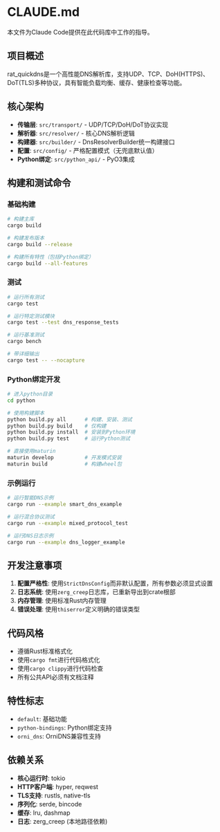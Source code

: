 # CLAUDE.md

本文件为Claude Code提供在此代码库中工作的指导。

## 项目概述

rat_quickdns是一个高性能DNS解析库，支持UDP、TCP、DoH(HTTPS)、DoT(TLS)多种协议，具有智能负载均衡、缓存、健康检查等功能。

## 核心架构

- **传输层**: `src/transport/` - UDP/TCP/DoH/DoT协议实现
- **解析器**: `src/resolver/` - 核心DNS解析逻辑
- **构建器**: `src/builder/` - DnsResolverBuilder统一构建接口
- **配置**: `src/config/` - 严格配置模式（无兜底默认值）
- **Python绑定**: `src/python_api/` - PyO3集成

## 构建和测试命令

### 基础构建
```bash
# 构建主库
cargo build

# 构建发布版本
cargo build --release

# 构建所有特性（包括Python绑定）
cargo build --all-features
```

### 测试
```bash
# 运行所有测试
cargo test

# 运行特定测试模块
cargo test --test dns_response_tests

# 运行基准测试
cargo bench

# 带详细输出
cargo test -- --nocapture
```

### Python绑定开发
```bash
# 进入python目录
cd python

# 使用构建脚本
python build.py all      # 构建、安装、测试
python build.py build    # 仅构建
python build.py install  # 安装到Python环境
python build.py test     # 运行Python测试

# 直接使用maturin
maturin develop          # 开发模式安装
maturin build            # 构建wheel包
```

### 示例运行
```bash
# 运行智能DNS示例
cargo run --example smart_dns_example

# 运行混合协议测试
cargo run --example mixed_protocol_test

# 运行DNS日志示例
cargo run --example dns_logger_example
```

## 开发注意事项

1. **配置严格性**: 使用`StrictDnsConfig`而非默认配置，所有参数必须显式设置
2. **日志系统**: 使用`zerg_creep`日志库，已重新导出到crate根部
3. **内存管理**: 使用标准Rust内存管理
4. **错误处理**: 使用`thiserror`定义明确的错误类型

## 代码风格

- 遵循Rust标准格式化
- 使用`cargo fmt`进行代码格式化
- 使用`cargo clippy`进行代码检查
- 所有公共API必须有文档注释

## 特性标志

- `default`: 基础功能
- `python-bindings`: Python绑定支持
- `orni_dns`: OrniDNS兼容性支持

## 依赖关系

- **核心运行时**: tokio
- **HTTP客户端**: hyper, reqwest
- **TLS支持**: rustls, native-tls
- **序列化**: serde, bincode
- **缓存**: lru, dashmap
- **日志**: zerg_creep (本地路径依赖)
